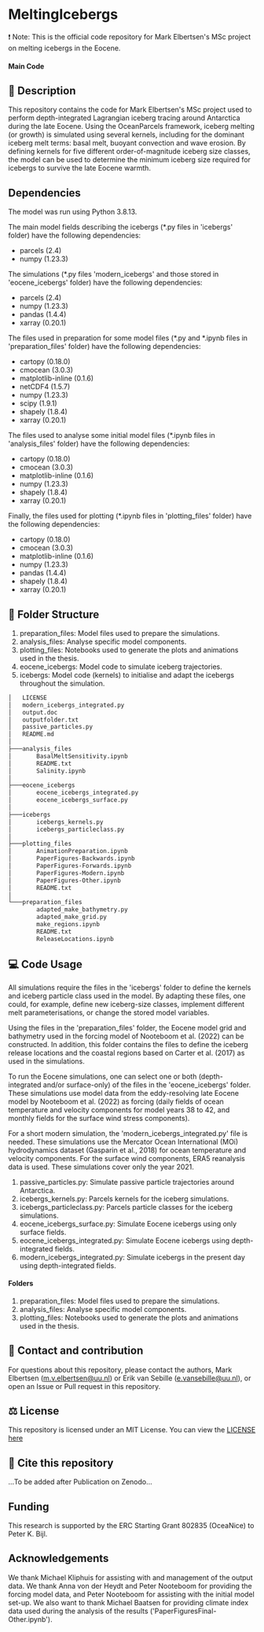 # MeltingIcebergs
❗ Note: This is the official code repository for Mark Elbertsen's MSc project on melting icebergs in the Eocene.

#### Main Code
## :page_with_curl: Description
This repository contains the code for Mark Elbertsen's MSc project used to perform depth-integrated Lagrangian iceberg tracing around Antarctica during the late Eocene. Using the OceanParcels framework, iceberg melting (or growth) is simulated using several kernels, including for the dominant iceberg melt terms: basal melt, buoyant convection and wave erosion. By defining kernels for five different order-of-magnitude iceberg size classes, the model can be used to determine the minimum iceberg size required for icebergs to survive the late Eocene warmth.

## Dependencies
The model was run using Python 3.8.13.

The main model fields describing the icebergs (*.py files in 'icebergs' folder) have the following dependencies:
* parcels (2.4)
* numpy (1.23.3)

The simulations (*.py files 'modern_icebergs' and those stored in 'eocene_icebergs' folder) have the following dependencies:
* parcels (2.4)
* numpy (1.23.3)
* pandas (1.4.4)
* xarray (0.20.1)

The files used in preparation for some model files (*.py and *.ipynb files in 'preparation_files' folder) have the following dependencies:
* cartopy (0.18.0)
* cmocean (3.0.3)
* matplotlib-inline (0.1.6)
* netCDF4 (1.5.7)
* numpy (1.23.3)
* scipy (1.9.1)
* shapely (1.8.4)
* xarray (0.20.1)

The files used to analyse some initial model files (*.ipynb files in 'analysis_files' folder) have the following dependencies:
* cartopy (0.18.0)
* cmocean (3.0.3)
* matplotlib-inline (0.1.6)
* numpy (1.23.3)
* shapely (1.8.4)
* xarray (0.20.1)

Finally, the files used for plotting (*.ipynb files in 'plotting_files' folder) have the following dependencies:
* cartopy (0.18.0)
* cmocean (3.0.3)
* matplotlib-inline (0.1.6)
* numpy (1.23.3)
* pandas (1.4.4)
* shapely (1.8.4)
* xarray (0.20.1)


## :file_folder: Folder Structure
1) preparation_files: Model files used to prepare the simulations.
2) analysis_files: Analyse specific model components.
3) plotting_files: Notebooks used to generate the plots and animations used in the thesis.
4) eocene_icebergs: Model code to simulate iceberg trajectories.
5) icebergs: Model code (kernels) to initialise and adapt the icebergs throughout the simulation.

```bash
│   LICENSE
│   modern_icebergs_integrated.py
│   output.doc
│   outputfolder.txt
│   passive_particles.py
│   README.md
│
├───analysis_files
│       BasalMeltSensitivity.ipynb
│       README.txt
│       Salinity.ipynb
│
├───eocene_icebergs
│       eocene_icebergs_integrated.py
│       eocene_icebergs_surface.py
│
├───icebergs
│       icebergs_kernels.py
│       icebergs_particleclass.py
│
├───plotting_files
│       AnimationPreparation.ipynb
│       PaperFigures-Backwards.ipynb
│       PaperFigures-Forwards.ipynb
│       PaperFigures-Modern.ipynb
│       PaperFigures-Other.ipynb
│       README.txt
│
└───preparation_files
        adapted_make_bathymetry.py
        adapted_make_grid.py
        make_regions.ipynb
        README.txt
        ReleaseLocations.ipynb
```

## :computer: Code Usage
All simulations require the files in the 'icebergs' folder to define the kernels and iceberg particle class used in the model. By adapting these files, one could, for example, define new iceberg-size classes, implement different melt parameterisations, or change the stored model variables.

Using the files in the 'preparation_files' folder, the Eocene model grid and bathymetry used in the forcing model of Nooteboom et al. (2022) can be constructed. In addition, this folder contains the files to define the iceberg release locations and the coastal regions based on Carter et al. (2017) as used in the simulations.

To run the Eocene simulations, one can select one or both (depth-integrated and/or surface-only) of the files in the 'eocene_icebergs' folder. These simulations use model data from the eddy-resolving late Eocene model by Nooteboom et al. (2022) as forcing (daily fields of ocean temperature and velocity components for model years 38 to 42, and monthly fields for the surface wind stress components).

For a short modern simulation, the 'modern_icebergs_integrated.py' file is needed. These simulations use the Mercator Ocean International (MOi) hydrodynamics dataset (Gasparin et al., 2018) for ocean temperature and velocity components. For the surface wind components, ERA5 reanalysis data is used. These simulations cover only the year 2021.


1) passive_particles.py: Simulate passive particle trajectories around Antarctica.
2) icebergs_kernels.py: Parcels kernels for the iceberg simulations.
3) icebergs_particleclass.py: Parcels particle classes for the iceberg simulations.
4) eocene_icebergs_surface.py: Simulate Eocene icebergs using only surface fields.
5) eocene_icebergs_integrated.py: Simulate Eocene icebergs using depth-integrated fields.
6) modern_icebergs_integrated.py: Simulate icebergs in the present day using depth-integrated fields.

#### Folders
1) preparation_files: Model files used to prepare the simulations.
2) analysis_files: Analyse specific model components.
3) plotting_files: Notebooks used to generate the plots and animations used in the thesis.

## :envelope_with_arrow: Contact and contribution
For questions about this repository, please contact the authors, Mark Elbertsen (m.v.elbertsen@uu.nl) or Erik van Sebille (e.vansebille@uu.nl), or open an Issue or Pull request in this repository.

## :balance_scale: License
This repository is licensed under an MIT License. You can view the [LICENSE here](https://github.com/AristotleKandylas/MeltingIcebergs_rev/blob/main/LICENSE)

## :bookmark: Cite this repository
...To be added after Publication on Zenodo...

## Funding
This research is supported by the ERC Starting Grant 802835 (OceaNice) to Peter K. Bijl.

## Acknowledgements
We thank Michael Kliphuis for assisting with and management of the output data. We thank Anna von der Heydt and Peter Nooteboom for providing the forcing model data, and Peter Nooteboom for assisting with the initial model set-up. We also want to thank Michael Baatsen for providing climate index data used during the analysis of the results ('PaperFiguresFinal-Other.ipynb').

